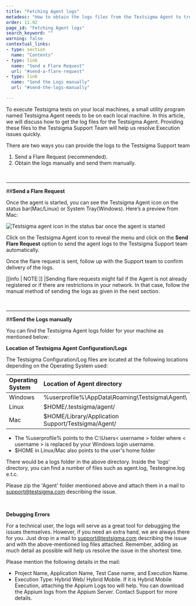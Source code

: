 ```yaml
---
title: "Fetching Agent logs"
metadesc: "How to obtain the logs files from the Testsigma Agent to troubleshoot the errors."
order: 11.92
page_id: "Fetching Agent logs"
search_keyword: ""
warning: false
contextual_links:
- type: section
  name: "Contents"
- type: link
  name: "Send a Flare Request"
  url: "#send-a-flare-request"
- type: link
  name: "Send the Logs manually"
  url: "#send-the-logs-manually"

---
```


To execute Testsigma tests on your local machines, a small utility program named Testsigma Agent needs to be on each local machine. In this article, we will discuss how to get the log files for the Testsigma Agent. Providing these files to the Testsigma Support Team will help us resolve Execution issues quickly.

There are two ways you can provide the logs to the Testsigma Support team
1. Send a Flare Request (recommended).
2. Obtain the logs manually and send them manually.

<br>



---
##**Send a Flare Request**

Once the agent is started, you can see the Testsigma Agent icon on the status bar(Mac/Linux) or System Tray(Windows). Here’s a preview from Mac:

![Testsigma agent icon in the status bar once the agent is started](https://docs.testsigma.com/images/logs/testsigma-agent-icon-once-started-logs.png)

Click on the Testsigma Agent icon to reveal the menu and click on the **Send Flare Request** option to send the agent logs to the Testsigma Support team automatically.

Once the flare request is sent, follow up with the Support team to confirm delivery of the logs.

[[info | NOTE:]]
|Sending flare requests might fail if the Agent is not already registered or if there are restrictions in your network. In that case, follow the manual method of sending the logs as given in the next section.

<br>

---
##**Send the Logs manually**

You can find the Testsigma Agent logs folder for your machine as mentioned below:

**Location of Testsigma Agent Configuration/Logs**

The Testsigma Configuration/Log files are located at the following locations depending on the Operating System used:

| Operating System   | Location of Agent directory | 
| :---        | :---   | 
| Windows    |  %userprofile%\AppData\Roaming\Testsigma\Agent\    | 
| Linux  | $HOME/.testsigma/agent/        | 
| Mac   | $HOME/Library/Application Support/Testsigma/Agent/  |

- The %userprofile% points to the C:\Users\< username > folder where < username > is replaced by your Windows login username.
- $HOME in Linux/Mac also points to the user's home folder

There would be a logs folder in the above directory. Inside the 'logs' directory, you can find a number of files such as agent.log, Testengine.log e.t.c.

Please zip the 'Agent' folder mentioned above and attach them in a mail to support@testsigma.com describing the issue.

<br>

**Debugging Errors**

For a technical user, the logs will serve as a great tool for debugging the issues themselves. However, if you need an extra hand, we are always there for you. Just drop in a mail to support@testsigma.com describing the issue and with the above-mentioned log files attached. Remember, adding as much detail as possible will help us resolve the issue in the shortest time.

Please mention the following details in the mail:

* Project Name, Application Name, Test Case name, and Execution Name.
* Execution Type: Hybrid Web/ Hybrid Mobile. If it is Hybrid Mobile Execution, attaching the Appium Logs too will help. You can download the Appium logs from the Appium Server. Contact Support for more details.
